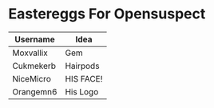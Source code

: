 # Eastereggs For Opensuspect

| Username  | Idea      |
|-----------|-----------|
| Moxvallix | Gem       |
| Cukmekerb | Hairpods  |
| NiceMicro | HIS FACE! |
| Orangemn6 | His Logo  |

